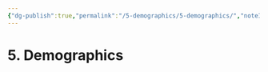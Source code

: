 ```yaml
---
{"dg-publish":true,"permalink":"/5-demographics/5-demographics/","noteIcon":""}
---
```


# 5. Demographics

